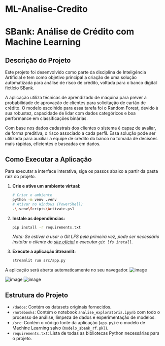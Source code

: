 # ML-Analise-Credito
# SBank: Análise de Crédito com Machine Learning

## Descrição do Projeto

Este projeto foi desenvolvido como parte da disciplina de Inteligência Artificial e tem como objetivo principal a criação de uma solução automatizada para análise de risco de crédito, voltada para o banco digital fictício SBank.

A aplicação utiliza técnicas de aprendizado de máquina para prever a probabilidade de aprovação de clientes para solicitação de cartão de crédito. O modelo escolhido para essa tarefa foi o Random Forest, devido à sua robustez, capacidade de lidar com dados categóricos e boa performance em classificações binárias.

Com base nos dados cadastrais dos clientes o sistema é capaz de avaliar, de forma preditiva, o risco associado a cada perfil. Essa solução pode ser utilizada para auxiliar a equipe de crédito do banco na tomada de decisões mais rápidas, eficientes e baseadas em dados.

## Como Executar a Aplicação

Para executar a interface interativa, siga os passos abaixo a partir da pasta raiz do projeto.

1.  **Crie e ative um ambiente virtual:**
    ```bash
    # Criar o ambiente
    python -m venv .venv
    # Ativar no Windows (PowerShell)
    .\.venv\Scripts\Activate.ps1
    ```

2.  **Instale as dependências:**
    ```bash
    pip install -r requirements.txt
    ```
    *Nota: Se estiver a usar o Git LFS pela primeira vez, pode ser necessário instalar o cliente do [site oficial](https://git-lfs.github.com/) e executar `git lfs install`.*


3.  **Execute a aplicação Streamlit:**
    ```bash
    streamlit run src/app.py
    ```
A aplicação será aberta automaticamente no seu navegador.
![image](https://github.com/user-attachments/assets/59bbc15b-cf15-4041-8d2a-8e42b2e4bf2c)

![image](https://github.com/user-attachments/assets/a14e04bc-9f6b-41f6-aca5-cbb9bca826d8)
![image](https://github.com/user-attachments/assets/bfaa7e69-f936-422e-909f-32a76e86d880)


## Estrutura do Projeto

* `/dados`: Contém os datasets originais fornecidos.
* `/notebooks`: Contém o notebook `analise_exploratoria.ipynb` com todo o processo de análise, limpeza de dados e experimentação de modelos.
* `/src`: Contém o código fonte da aplicação (`app.py`) e o modelo de Machine Learning salvo (`modelo_sbank_rf.pkl`).
* `requirements.txt`: Lista de todas as bibliotecas Python necessárias para o projeto.
